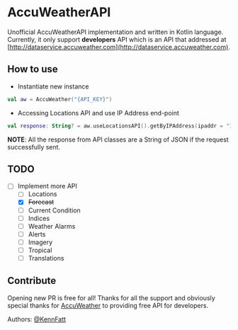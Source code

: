 # AccuWeatherAPI
Unofficial AccuWeatherAPI implementation and written in Kotlin language.  
Currently, it only support **developers** API which is an API that addressed at [http://dataservice.accuweather.com](http://dataservice.accuweather.com).

## How to use
* Instantiate new instance
```kotlin
val aw = AccuWeather("{API_KEY}")
```
* Accessing Locations API and use IP Address end-point
```kotlin
val response: String? = aw.useLocationsAPI().getByIPAddress(ipaddr = "10.2.1.1")
```
**NOTE**: All the response from API classes are a String of JSON if the request successfully sent.

## TODO
* [ ] Implement more API
    * [ ] Locations
    * [x] ~~Forecast~~
    * [ ] Current Condition
    * [ ] Indices
    * [ ] Weather Alarms
    * [ ] Alerts
    * [ ] Imagery
    * [ ] Tropical
    * [ ] Translations

## Contribute
Opening new PR is free for all! Thanks for all the support and obviously special thanks for [AccuWeather](https://developer.accuweather.com/) to providing free API for developers.  

Authors: [@KennFatt](https://github.com/KennFatt)
